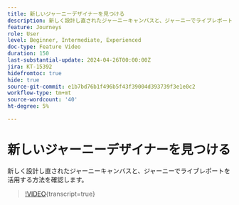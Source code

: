 ```yaml
---
title: 新しいジャーニーデザイナーを見つける
description: 新しく設計し直されたジャーニーキャンバスと、ジャーニーでライブレポートを活用する方法を確認します。
feature: Journeys
role: User
level: Beginner, Intermediate, Experienced
doc-type: Feature Video
duration: 150
last-substantial-update: 2024-04-26T00:00:00Z
jira: KT-15392
hidefromtoc: true
hide: true
source-git-commit: e1b7bd76b1f496b5f43f39004d393739f3e1e0c2
workflow-type: tm+mt
source-wordcount: '40'
ht-degree: 5%

---
```



# 新しいジャーニーデザイナーを見つける

新しく設計し直されたジャーニーキャンバスと、ジャーニーでライブレポートを活用する方法を確認します。

>[!VIDEO](https://video.tv.adobe.com/v/3428767/?learn=on){transcript=true}
